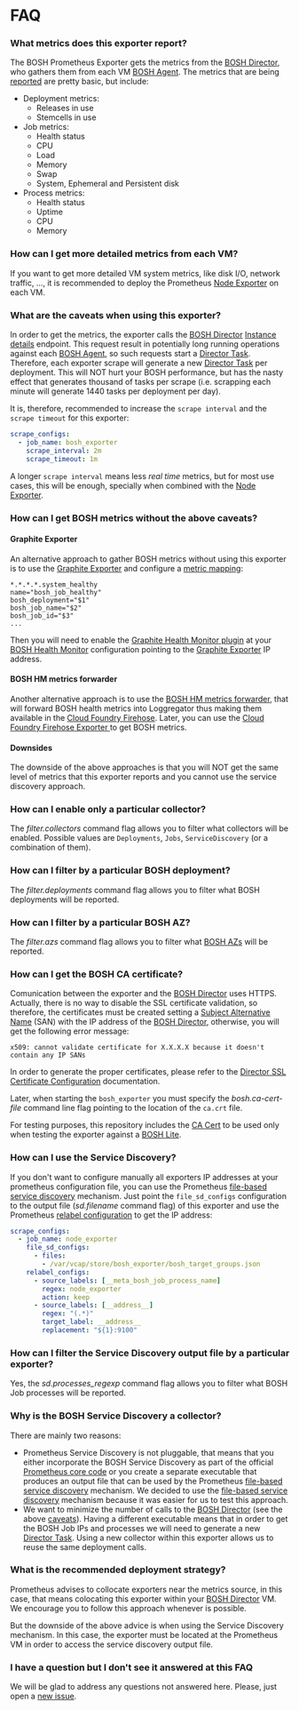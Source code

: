 # FAQ

### What metrics does this exporter report?

The BOSH Prometheus Exporter gets the metrics from the [BOSH Director][bosh_director], who gathers them from each VM [BOSH Agent][bosh_agent]. The metrics that are being [reported][bosh_exporter_metrics] are pretty basic, but include:

* Deployment metrics:
  * Releases in use
  * Stemcells in use
* Job metrics:
  * Health status
  * CPU
  * Load
  * Memory
  * Swap
  * System, Ephemeral and Persistent disk
* Process metrics:
  * Health status
  * Uptime
  * CPU
  * Memory

### How can I get more detailed metrics from each VM?

If you want to get more detailed VM system metrics, like disk I/O, network traffic, ..., it is recommended to deploy the Prometheus [Node Exporter][node_exporter] on each VM.

### What are the caveats when using this exporter?

In order to get the metrics, the exporter calls the [BOSH Director][bosh_director] [Instance details][instance_details] endpoint. This request result in potentially long running operations against each [BOSH Agent][bosh_agent], so such requests start a [Director Task][director_task]. Therefore, each exporter scrape will generate a new [Director Task][director_task] per deployment. This will NOT hurt your BOSH performance, but has the nasty effect that generates thousand of tasks per scrape (i.e. scrapping each minute will generate 1440 tasks per deployment per day).

It is, therefore, recommended to increase the `scrape interval` and the `scrape timeout` for this exporter:

```yaml
scrape_configs:
  - job_name: bosh_exporter
    scrape_interval: 2m
    scrape_timeout: 1m
```

A longer `scrape interval` means less *real time* metrics, but for most use cases, this will be enough, specially when combined with the [Node Exporter][node_exporter].

### How can I get BOSH metrics without the above caveats?

#### Graphite Exporter

An alternative approach to gather BOSH metrics without using this exporter is to use the [Graphite Exporter][graphite_exporter] and configure a [metric mapping][graphite_mapping]:

```
*.*.*.*.system_healthy
name="bosh_job_healthy"
bosh_deployment="$1"
bosh_job_name="$2"
bosh_job_id="$3"
...
```

Then you will need to enable the [Graphite Health Monitor plugin][bosh_graphite] at your [BOSH Health Monitor][bosh_health_monitor] configuration pointing to the [Graphite Exporter][graphite_exporter] IP address.

#### BOSH HM metrics forwarder

Another alternative approach is to use the [BOSH HM metrics forwarder][bosh_hmforwarder], that will forward BOSH health metrics into Loggregator thus making them available in the [Cloud Foundry Firehose][firehose]. Later, you can use the [Cloud Foundry Firehose Exporter ][firehose_exporter] to get BOSH metrics.

#### Downsides

The downside of the above approaches is that you will NOT get the same level of metrics that this exporter reports and you cannot use the service discovery approach.

### How can I enable only a particular collector?

The *filter.collectors* command flag allows you to filter what collectors will be enabled. Possible values are `Deployments`, `Jobs`, `ServiceDiscovery` (or a combination of them).

### How can I filter by a particular BOSH deployment?

The *filter.deployments* command flag allows you to filter what BOSH deployments will be reported.

### How can I filter by a particular BOSH AZ?

The *filter.azs* command flag allows you to filter what [BOSH AZs][bosh_azs] will be reported.

### How can I get the BOSH CA certificate?

Comunication between the exporter and the [BOSH Director][bosh_director] uses HTTPS. Actually, there is no way to disable the SSL certificate validation, so therefore, the certificates must be created setting a [Subject Alternative Name][san] (SAN) with the IP address of the [BOSH Director][bosh_director], otherwise, you will get the following error message:

```
x509: cannot validate certificate for X.X.X.X because it doesn't contain any IP SANs
```

In order to generate the proper certificates, please refer to the [Director SSL Certificate Configuration][director_certs] documentation.

Later, when starting the `bosh_exporter` you must specify the *bosh.ca-cert-file* command line flag pointing to the location of the `ca.crt` file.

For testing purposes, this repository includes the [CA Cert][bosh_lite_ca_cert] to be used only when testing the exporter against a [BOSH Lite][bosh_lite].

### How can I use the Service Discovery?

If you don't want to configure manually all exporters IP addresses at your prometheus configuration file, you can use the Prometheus [file-based service discovery][file_sd_config] mechanism. Just point the `file_sd_configs` configuration to the output file (*sd.filename* command flag) of this exporter and use the Prometheus [relabel configuration][relabel_config] to get the IP address:

```yaml
scrape_configs:
  - job_name: node_exporter
    file_sd_configs:
      - files:
        - /var/vcap/store/bosh_exporter/bosh_target_groups.json
    relabel_configs:
      - source_labels: [__meta_bosh_job_process_name]
        regex: node_exporter
        action: keep
      - source_labels: [__address__]
        regex: "(.*)"
        target_label: __address__
        replacement: "${1}:9100"
```

### How can I filter the Service Discovery output file by a particular exporter?

Yes, the *sd.processes_regexp* command flag allows you to filter what BOSH Job processes will be reported.

### Why is the BOSH Service Discovery a collector?

There are mainly two reasons:

* Prometheus Service Discovery is not pluggable, that means that you either incorporate the BOSH Service Discovery as part of the official [Prometheus core code][prometheus_github] or you create a separate executable that produces an output file that can be used by the Prometheus [file-based service discovery][file_sd_config] mechanism. We decided to use the [file-based service discovery][file_sd_config] mechanism because it was easier for us to test this approach.
* We want to minimize the number of calls to the [BOSH Director][bosh_director] (see the above [caveats](#how-can-i-get-bosh-metrics-without-the-above-caveats)). Having a different executable means that in order to get the BOSH Job IPs and processes we will need to generate a new [Director Task][director_task]. Using a new collector within this exporter allows us to reuse the same deployment calls.

### What is the recommended deployment strategy?

Prometheus advises to collocate exporters near the metrics source, in this case, that means colocating this exporter within your [BOSH Director][bosh_director] VM. We encourage you to follow this approach whenever is possible.

But the downside of the above advice is when using the Service Discovery mechanism. In this case, the exporter must be located at the Prometheus VM in order to access the service discovery output file.

### I have a question but I don't see it answered at this FAQ

We will be glad to address any questions not answered here. Please, just open a [new issue][issues].

[bosh_agent]: https://bosh.io/docs/bosh-components.html#agent
[bosh_azs]: http://bosh.io/docs/azs.html
[bosh_director]: http://bosh.io/docs/bosh-components.html#director
[bosh_exporter_metrics]: https://github.com/cloudfoundry-community/bosh_exporter#metrics
[bosh_graphite]: http://bosh.io/docs/hm-config.html#graphite
[bosh_hmforwarder]: https://github.com/cloudfoundry/loggregator/tree/develop/src/boshhmforwarder
[bosh_health_monitor]: http://bosh.io/docs/bosh-components.html#health-monitor
[bosh_lite]: https://github.com/cloudfoundry/bosh-lite
[bosh_lite_ca_cert]: https://github.com/cloudfoundry-community/bosh_exporter/blob/master/bosh-lite-ca.crt
[director_certs]: http://bosh.io/docs/director-certs.html
[director_task]: http://bosh.io/docs/director-tasks.html
[file_sd_config]: https://prometheus.io/docs/operating/configuration/#&lt;file_sd_config&gt;
[firehose]: https://docs.cloudfoundry.org/loggregator/architecture.html#firehose
[firehose_exporter]: https://github.com/cloudfoundry-community/firehose_exporter
[graphite_exporter]: https://github.com/prometheus/graphite_exporter
[graphite_mapping]: https://github.com/prometheus/graphite_exporter#metric-mapping-and-configuration
[instance_details]: https://bosh.io/docs/director-api-v1.html#list-instances-detailed
[issues]: https://github.com/cloudfoundry-community/bosh_exporter/issues
[node_exporter]: https://github.com/prometheus/node_exporter
[prometheus_github]: https://github.com/prometheus/prometheus
[relabel_config]: https://prometheus.io/docs/operating/configuration/#<relabel_config>
[san]: https://en.wikipedia.org/wiki/Subject_Alternative_Name
[generate_certificates]: https://github.com/cloudfoundry/bosh-lite/blob/master/ca/generate.sh
